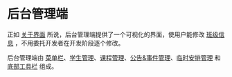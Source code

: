 # 后台管理端

正如 [关于界面](/) 所说，后台管理端提供了一个可视化的界面，使用户能修改 [班级信息](/class-data) ，不用委托开发者在开发阶段逐个修改。

后台管理端由 [菜单栏](/class-admin/menu-bar)、[学生管理](/class-admin/students)、[课程管理](/class-admin/lessons)、[公告&事件管理](/class-admin/notices-and-events)、[临时安排管理](/class-admin/temporary) 和 [底部工具栏](/class-admin/tool-bar.md) 组成。
